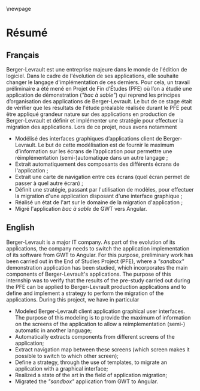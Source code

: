 \newpage

# Résumé

## Français

Berger-Levrault est une entreprise majeure dans le monde de l'édition de logiciel.
Dans le cadre de l'évolution de ses applications, elle souhaite changer le langage d'implémentation de ces derniers.
Pour cela, un travail préliminaire a été mené en Projet de Fin d’Études (PFE) où l’on a étudié une application de démonstration (_"bac à sable"_) qui reprend les principes d’organisation des applications de Berger-Levrault.
Le but de ce stage était de vérifier que les résultats de l'étude préalable réalisée durant le PFE peut être appliqué grandeur nature sur des applications en production de Berger-Levrault et définir et implémenter une stratégie pour effectuer la migration des applications.
Lors de ce projet, nous avons notamment

- Modélisé des interfaces graphiques d’applications client de Berger-Levrault. Le but de cette modélisation est de fournir le maximum d’information sur les écrans de l’application pour permettre une réimplémentation (semi-)automatique dans un autre langage ;
- Extrait automatiquement des composants des différents écrans de l'application ;
- Extrait une carte de navigation entre ces écrans (quel écran permet de passer à quel autre écran) ;
- Définit une stratégie, passant par l'utilisation de modèles, pour effectuer la migration d'une application disposant d'une interface graphique ;
- Réalisé un état de l'art sur le domaine de la migration d'application ;
- Migré l'application _bac à sable_ de GWT vers Angular.

## English

Berger-Levrault is a major IT company.
As part of the evolution of its applications, the company needs to switch the application implementation of its software from GWT to Angular.
For this purpose, preliminary work has been carried out in the End of Studies Project (PFE), where a _"sandbox"_ demonstration application has been studied, which incorporates the main components of Berger-Levrault's applications.
The purpose of this internship was to verify that the results of the pre-study carried out during the PFE can be applied to Berger-Levrault production applications and to define and implement a strategy to perform the migration of the applications.
During this project, we have in particular

- Modeled Berger-Levrault client application graphical user interfaces. The purpose of this modeling is to provide the maximum of information on the screens of the application to allow a reimplementation (semi-) automatic in another language;
- Automatically extracts components from different screens of the application;
- Extract navigation map between these screens (which screen makes it possible to switch to which other screen);
- Define a strategy, through the use of templates, to migrate an application with a graphical interface;
- Realized a state of the art in the field of application migration;
- Migrated the _"sandbox"_ application from GWT to Angular.